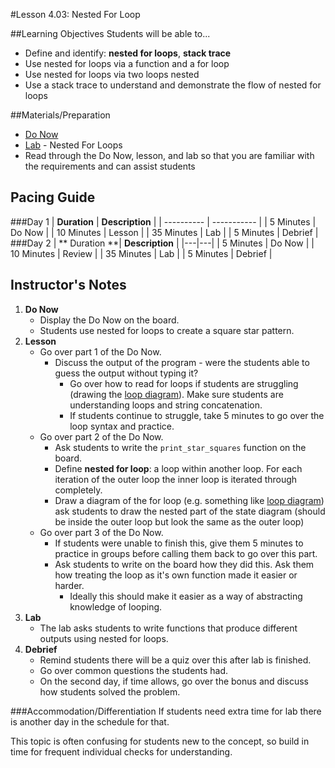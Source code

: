 #Lesson 4.03: Nested For Loop 

##Learning Objectives
Students will be able to... 
* Define and identify: **nested for loops**, **stack trace**
* Use nested for loops via a function and a for loop
* Use nested for loops via two loops nested
* Use a stack trace to understand and demonstrate the flow of nested for loops

##Materials/Preparation
* [Do Now]
* [Lab] - Nested For Loops
* Read through the Do Now, lesson, and lab so that you are familiar with the requirements and can assist students

## Pacing Guide
###Day 1
| **Duration**   | **Description** |
| ---------- | ----------- |
| 5 Minutes  | Do Now      |
| 10 Minutes | Lesson      |
| 35 Minutes | Lab         |
| 5 Minutes | Debrief     |
###Day 2
| ** Duration **|   **Description**          |
|---|---|
| 5 Minutes  | Do Now      |
| 10 Minutes | Review      |
| 35 Minutes | Lab         |
| 5 Minutes | Debrief     |

## Instructor's Notes

1. **Do Now**
    * Display the Do Now on the board.
    * Students use nested for loops to create a square star pattern.
2. **Lesson**
	* Go over part 1 of the Do Now. 
		* Discuss the output of the program - were the students able to guess the output without typing it?
			* Go over how to read for loops if students are struggling (drawing the [loop diagram]). Make sure students are understanding loops and string concatenation. 
			* If students continue to struggle, take 5 minutes to go over the loop syntax and practice.
	* Go over part 2 of the Do Now. 
	    * Ask students to write the `print_star_squares` function on the board. 
		* Define **nested for loop**:  a loop within another loop. For each iteration of the outer loop the inner loop is iterated through completely. 
		* Draw a diagram of the for loop (e.g. something like [loop diagram]) ask students to draw the nested part of the state diagram (should be inside the outer loop but look the same as the outer loop)
	* Go over part 3 of the Do Now.
		* If students were unable to finish this, give them 5 minutes to practice in groups before calling them back to go over this part. 
		* Ask students to write on the board how they did this. Ask them how treating the loop as it's own function made it easier or harder. 
		    * Ideally this should make it easier as a way of abstracting knowledge of looping.
3. **Lab**
	* The lab asks students to write functions that produce different outputs using nested for loops. 
4. **Debrief**
	* Remind students there will be a quiz over this after lab is finished. 
	* Go over common questions the students had.
	* On the second day, if time allows, go over the bonus and discuss how students solved the problem.

###Accommodation/Differentiation
If students need extra time for lab there is another day in the schedule for that. 

This topic is often confusing for students new to the concept, so build in time for frequent individual checks for understanding.

[Do Now]: do_now.md
[Lab]: lab.md
[loop diagram]: http://etutorials.org/shared/images/tutorials/tutorial_169/F05um02.jpg